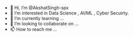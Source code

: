 - 👋 Hi, I’m @AkshatSingh-spx
- 👀 I’m interested in Data Science , AI/ML , Cyber Secuirty.
- 🌱 I’m currently learning ...
- 💞️ I’m looking to collaborate on ...
- 📫 How to reach me ...

<!---
AkshatSingh-spx/AkshatSingh-spx is a ✨ special ✨ repository because its `README.md` (this file) appears on your GitHub profile.
You can click the Preview link to take a look at your changes.
--->
